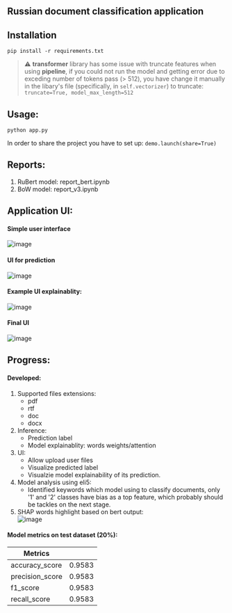## Russian document classification application

## Installation
```
pip install -r requirements.txt
```
> :warning: **transformer** library has some issue with truncate features when using **pipeline**, if you could not run the model and getting error due to exceding number of tokens pass (> 512), you have change it manually in the libary's file (specifically, in ```self.vectorizer```) to truncate: ```truncate=True, model_max_length=512```
## 

## Usage:
```
python app.py
```
In order to share the project you have to set up: ```demo.launch(share=True)```

## Reports:
1. RuBert model: report_bert.ipynb
2. BoW model: report_v3.ipynb

## Application UI:
#### Simple user interface
![image](https://user-images.githubusercontent.com/51479797/207982633-5b59cf2b-92f4-4a5f-85a1-2d9f51d9fd49.png)
#### UI for prediction
![image](https://user-images.githubusercontent.com/51479797/207985762-e46ce031-bb2f-4480-9e0b-7cd62113b2bf.png)
#### Example UI explainablity:
![image](https://user-images.githubusercontent.com/51479797/208134217-53c79844-1743-4489-acd6-95252b14674b.png)
#### Final UI
![image](https://user-images.githubusercontent.com/51479797/208237977-14a352d0-3e72-488d-a8e5-1e30cbad390a.png)


## Progress:
#### Developed:
1. Supported files extensions:
    - pdf
    - rtf
    - doc
    - docx
2. Inference:
    - Prediction label
    - Model explainablity: words weights/attention
3. UI:
    - Allow upload user files
    - Visualize predicted label
    - Visualzie model explainability of its prediction.
4. Model analysis using eli5:
    - Identified keywords which model using to classify documents, only '1' and '2' classes have bias as a top feature, which probably should be tackles on the next stage. 
5. SHAP words highlight based on bert output:  
![image](https://user-images.githubusercontent.com/51479797/208228018-fa495161-dfb2-487c-9abb-8a99bc29f899.png)

    
#### Model metrics on test dataset (20%):
|Metrics        |      |
|---------------|------|
|accuracy_score |0.9583|
|precision_score|0.9583|
|f1_score       |0.9583|
|recall_score   |0.9583|

